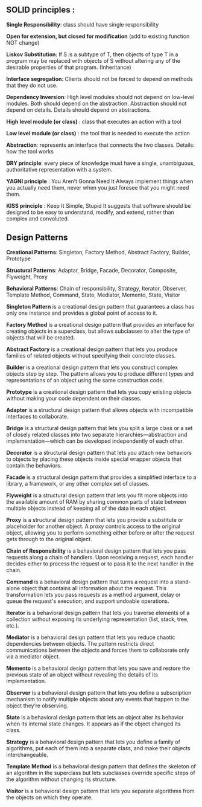 ## SOLID principles : 

**Single Responsibility**: class should have single responsibility 

**Open for extension, but closed for modification** (add to existing function NOT change)

**Liskov Substitution**: If S is a subtype of T, then objects of type T in a program may be replaced with objects of S without altering any of the desirable properties of that program. (Inheritance)

**Interface segregation**: Clients should not be forced to depend on methods that they do not use. 

**Dependency Inversion**: High level modules should not depend on low-level modules. Both should depend on the abstraction. Abstraction should not depend on details. Details should depend on abstractions. 

**High level module (or class)** : class that executes an action with a tool 

**Low level module (or class)** : the tool that is needed to execute the action

**Abstraction**: represents an interface that connects the two classes. 
Details: how the tool works 


**DRY principle**: every piece of knowledge must have a single, unambiguous, authoritative representation with a system. 

**YAGNI principle** : You Aren’t Gonna Need It
Always implement things when you actually need them, never when you just foresee that you might need them. 

**KISS principle** : Keep It Simple, Stupid
It suggests that software should be designed to be easy to understand, modify, and extend, rather than complex and convoluted. 

## Design Patterns 

**Creational Patterns**:
Singleton, Factory Method, Abstract Factory, Builder, Prototype 

**Structural Patterns**: 
Adaptar, Bridge, Facade, Decorator, Composite, Flyweight, Proxy

**Behavioral Patterns**: 
Chain of responsibility, Strategy, Iterator, Observer, Template Method, Command, State, Mediator, Memento, State, Visitor

**Singleton Pattern** is a creational design pattern that guarantees a class has only one instance and provides a global point of access to it.




**Factory Method** is a creational design pattern that provides an interface for creating objects in a superclass, but allows subclasses to alter the type of objects that will be created. 

**Abstract Factory** is a creational design pattern that lets you produce families of related objects without specifying their concrete classes.

**Builder** is a creational design pattern that lets you construct complex objects step by step. The pattern allows you to produce different types and representations of an object using the same construction code.

**Prototype** is a creational design pattern that lets you copy existing objects without making your code dependent on their classes.

**Adapter** is a structural design pattern that allows objects with incompatible interfaces to collaborate.

**Bridge** is a structural design pattern that lets you split a large class or a set of closely related classes into two separate hierarchies—abstraction and implementation—which can be developed independently of each other.

**Decorator** is a structural design pattern that lets you attach new behaviors to objects by placing these objects inside special wrapper objects that contain the behaviors.

**Facade** is a structural design pattern that provides a simplified interface to a library, a framework, or any other complex set of classes.

**Flyweight** is a structural design pattern that lets you fit more objects into the available amount of RAM by sharing common parts of state between multiple objects instead of keeping all of the data in each object.

**Proxy** is a structural design pattern that lets you provide a substitute or placeholder for another object. A proxy controls access to the original object, allowing you to perform something either before or after the request gets through to the original object.

**Chain of Responsibility** is a behavioral design pattern that lets you pass requests along a chain of handlers. Upon receiving a request, each handler decides either to process the request or to pass it to the next handler in the chain.

**Command** is a behavioral design pattern that turns a request into a stand-alone object that contains all information about the request. This transformation lets you pass requests as a method argument, delay or queue the request's execution, and support undoable operations.

**Iterator** is a behavioral design pattern that lets you traverse elements of a collection without exposing its underlying representation (list, stack, tree, etc.).

**Mediator** is a behavioral design pattern that lets you reduce chaotic dependencies between objects. The pattern restricts direct communications between the objects and forces them to collaborate only via a mediator object.

**Memento** is a behavioral design pattern that lets you save and restore the previous state of an object without revealing the details of its implementation.

**Observer** is a behavioral design pattern that lets you define a subscription mechanism to notify multiple objects about any events that happen to the object they’re observing.

**State** is a behavioral design pattern that lets an object alter its behavior when its internal state changes. It appears as if the object changed its class.

**Strategy** is a behavioral design pattern that lets you define a family of algorithms, put each of them into a separate class, and make their objects interchangeable.

**Template Method** is a behavioral design pattern that defines the skeleton of an algorithm in the superclass but lets subclasses override specific steps of the algorithm without changing its structure.

**Visitor** is a behavioral design pattern that lets you separate algorithms from the objects on which they operate.



